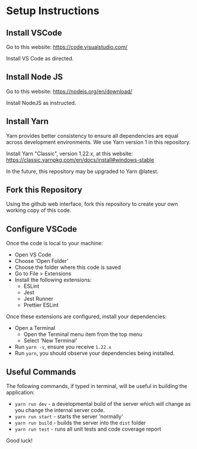 # Setup Instructions

## Install VSCode

Go to this website: https://code.visualstudio.com/

Install VS Code as directed.

## Install Node JS

Go to this website: https://nodejs.org/en/download/

Install NodeJS as instructed.

## Install Yarn

Yarn provides better consistency to ensure all dependencies are equal across development environments. We use Yarn version 1 in this repository.

Install Yarn "Classic", version 1.22.x, at this website: https://classic.yarnpkg.com/en/docs/install#windows-stable

In the future, this repository may be upgraded to Yarn @latest.

## Fork this Repository

Using the github web interface, fork this repository to create your own working copy of this code.

## Configure VSCode

Once the code is local to your machine:

- Open VS Code
- Choose 'Open Folder'
- Choose the folder where this code is saved
- Go to File > Extensions
- Install the following extensions:
  - ESLint
  - Jest
  - Jest Runner
  - Prettier ESLint

Once these extensions are configured, install your dependencies:

- Open a Terminal
  - Open the Terminal menu item from the top menu
  - Select 'New Terminal'
- Run `yarn -v`, ensure you receive `1.22.x`
- Run `yarn`, you should observe your dependencies being installed.

## Useful Commands

The following commands, if typed in terminal, will be useful in building the application:

- `yarn run dev` - a developmental build of the server which will change as you change the internal server code.
- `yarn run start` - starts the server 'normally'
- `yarn run build` - builds the server into the `dist` folder
- `yarn run test` - runs all unit tests and code coverage report

Good luck!
